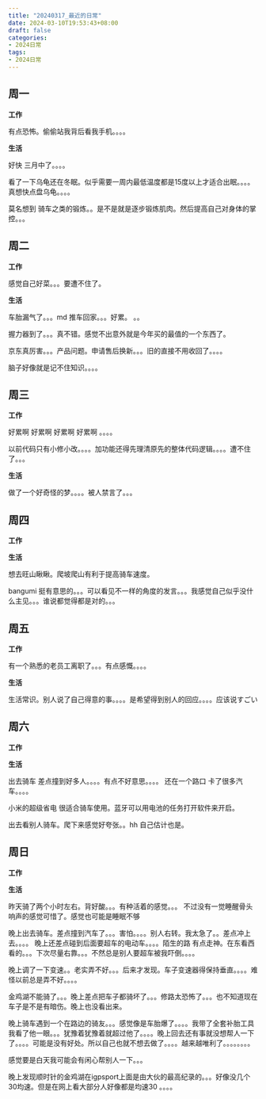 ```yaml
---
title: "20240317_最近的日常"
date: 2024-03-10T19:53:43+08:00
draft: false
categories:
- 2024日常
tags:
- 2024日常
---
```



## 周一

**工作**

有点恐怖。偷偷站我背后看我手机。。。。

**生活**


好快 三月中了。。。。

看了一下乌龟还在冬眠。似乎需要一周内最低温度都是15度以上才适合出眠。。。。真想快点盘乌龟。。。。

莫名想到 骑车之类的锻炼。。是不是就是逐步锻炼肌肉。然后提高自己对身体的掌控。。。

## 周二

**工作**

感觉自己好菜。。。要遭不住了。

**生活**

车胎漏气了。。。md 推车回家。。。好累。 。。

握力器到了。。。真不错。感觉不出意外就是今年买的最值的一个东西了。

京东真厉害。。。产品问题。申请售后换新。。。旧的直接不用收回了。。。。

脑子好像就是记不住知识。。。。

## 周三


**工作**

好累啊 好累啊 好累啊 好累啊 。。。。

以前代码只有小修小改。。。。加功能还得先理清原先的整体代码逻辑。。。。遭不住了。。。

**生活**

做了一个好奇怪的梦。。。。被人禁言了。。。

## 周四


**工作**



**生活**


想去旺山瞅瞅。爬坡爬山有利于提高骑车速度。

bangumi 挺有意思的。。。可以看见不一样的角度的发言。。。我感觉自己似乎没什么主见。。。谁说都觉得都是对的。。。



## 周五


**工作**

有一个熟悉的老员工离职了。。。有点感慨。。。。

**生活**

生活常识。别人说了自己得意的事。。。。是希望得到别人的回应。。。。应该说すごい　

## 周六


**工作**



**生活**


出去骑车 差点撞到好多人。。。。有点不好意思。。。。 还在一个路口 卡了很多汽车。。。。

小米的超级省电 很适合骑车使用。蓝牙可以用电池的任务打开软件来开启。

出去看别人骑车。爬下来感觉好夸张。。hh 自己估计也是。

## 周日


**工作**



**生活**

昨天骑了两个小时左右。背好酸。。。有种活着的感觉。。。 不过没有一觉睡醒骨头响声的感觉可惜了。感觉也可能是睡眠不够

晚上出去骑车。差点撞到汽车了。。。害怕。。。。别人右转。我太急了。。差点冲上去。。。。 晚上还差点碰到后面要超车的电动车。。。。陌生的路 有点走神。在东看西看的。。。下次尽量右靠。。。不然总是别人要超车被我吓倒。。。。

晚上调了一下变速。。老实弄不好。。。后来才发现。车子变速器得保持垂直。。。。难怪以前总是弄不好。。。。

金鸡湖不能骑了。。。晚上差点把车子都骑坏了。。。修路太恐怖了。。。也不知道现在车子是不是有暗伤。晚上也没看出来。

晚上骑车遇到一个在路边的骑友。。。感觉像是车胎爆了。。。。我带了全套补胎工具我看了他一眼。。。犹豫着犹豫着就超过他了。。。。晚上回去还有事就没想帮人一下了。。。。可能是没有好处。所以自己也就不想去做了。。。。越来越唯利了。。。。。。。。

感觉要是白天我可能会有闲心帮别人一下。。。

晚上发现顺时针的金鸡湖在igpsport上面是由大伙的最高纪录的。。。好像没几个30均速。但是在网上看大部分人好像都是均速30 。。。。








